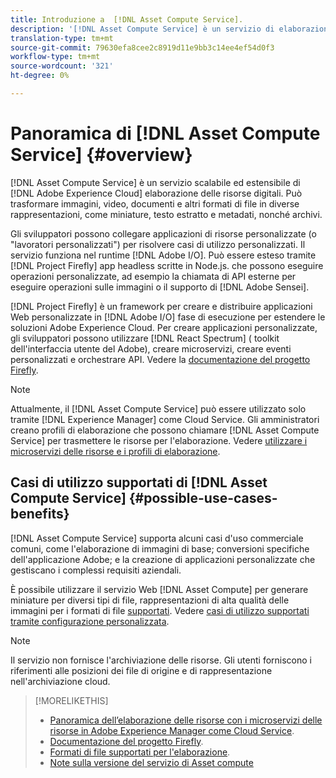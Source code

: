 ```yaml
---
title: Introduzione a  [!DNL Asset Compute Service].
description: '[!DNL Asset Compute Service] è un servizio di elaborazione delle risorse nativo del cloud che riduce la complessità e migliora la scalabilità.'
translation-type: tm+mt
source-git-commit: 79630efa8cee2c8919d11e9bb3c14ee4ef54d0f3
workflow-type: tm+mt
source-wordcount: '321'
ht-degree: 0%

---
```



# Panoramica di [!DNL Asset Compute Service] {#overview}

[!DNL Asset Compute Service] è un servizio scalabile ed estensibile di  [!DNL Adobe Experience Cloud] elaborazione delle risorse digitali. Può trasformare immagini, video, documenti e altri formati di file in diverse rappresentazioni, come miniature, testo estratto e metadati, nonché archivi.

Gli sviluppatori possono collegare applicazioni di risorse personalizzate (o &quot;lavoratori personalizzati&quot;) per risolvere casi di utilizzo personalizzati. Il servizio funziona nel runtime [!DNL Adobe I/O]. Può essere esteso tramite [!DNL Project Firefly] app headless scritte in Node.js. che possono eseguire operazioni personalizzate, ad esempio la chiamata di API esterne per eseguire operazioni sulle immagini o il supporto di [!DNL Adobe Sensei].

[!DNL Project Firefly] è un framework per creare e distribuire applicazioni Web personalizzate in  [!DNL Adobe I/O] fase di esecuzione per estendere le soluzioni Adobe Experience Cloud. Per creare applicazioni personalizzate, gli sviluppatori possono utilizzare [!DNL React Spectrum] ( toolkit dell&#39;interfaccia utente del Adobe), creare microservizi, creare eventi personalizzati e orchestrare API. Vedere la [documentazione del progetto Firefly](https://www.adobe.io/apis/experienceplatform/project-firefly/docs.html).

>[!NOTE]
>
>Attualmente, il [!DNL Asset Compute Service] può essere utilizzato solo tramite [!DNL Experience Manager] come Cloud Service. Gli amministratori creano profili di elaborazione che possono chiamare [!DNL Asset Compute Service] per trasmettere le risorse per l&#39;elaborazione. Vedere [utilizzare i microservizi delle risorse e i profili di elaborazione](https://experienceleague.adobe.com/docs/experience-manager-cloud-service/assets/manage/asset-microservices-configure-and-use.html).

## Casi di utilizzo supportati di [!DNL Asset Compute Service] {#possible-use-cases-benefits}

[!DNL Asset Compute Service] supporta alcuni casi d&#39;uso commerciale comuni, come l&#39;elaborazione di immagini di base;  conversioni specifiche dell&#39;applicazione Adobe; e la creazione di applicazioni personalizzate che gestiscano i complessi requisiti aziendali.

È possibile utilizzare il servizio Web [!DNL Asset Compute] per generare miniature per diversi tipi di file, rappresentazioni di alta qualità delle immagini per i formati di file [supportati](https://experienceleague.adobe.com/docs/experience-manager-cloud-service/assets/file-format-support.html). Vedere [casi di utilizzo supportati tramite configurazione personalizzata](https://experienceleague.adobe.com/docs/experience-manager-cloud-service/assets/manage/asset-microservices-configure-and-use.html).

>[!NOTE]
>
>Il servizio non fornisce l&#39;archiviazione delle risorse. Gli utenti forniscono i riferimenti alle posizioni dei file di origine e di rappresentazione nell&#39;archiviazione cloud.

<!-- TBD: Should this be mentioned in the docs?

|Asset Compute Service does not do this|Expectations from implementing client|
|---|---|
| Binary uploads or API-based asset ingestion. | Use other methods to ingest assets. |
| Store binaries or any persisted data across processing requests.| Each request is independent so treat it as a standalone request by sharing binary and processing instructions. |
| Store any configurations such as processing rules or settings for a user or an organization's account. | Add processing request to each request/instruction. |
| Direct event handling of asset creation events from storage systems and processing completed notifications, and errors. | Use Adobe I/O Events and other methods. |

-->

>[!MORELIKETHIS]
>
>* [Panoramica dell’elaborazione delle risorse con i microservizi delle risorse in Adobe Experience Manager come Cloud Service](https://experienceleague.adobe.com/docs/experience-manager-cloud-service/assets/asset-microservices-overview.html).
>* [Documentazione del progetto Firefly](https://www.adobe.io/apis/experienceplatform/project-firefly/docs.html).
>* [Formati di file supportati per l&#39;elaborazione](https://experienceleague.adobe.com/docs/experience-manager-cloud-service/assets/file-format-support.html).
>* [Note sulla versione del servizio di Asset compute ](release-notes.md)


<!-- **TBD:**
* Clarify the service can only be used within AEM as Cloud Service. The docs provided as context for custom application developers. Not to be used as a standalone service.
  ** and API as that plays a role in custom applications (accepting standard params, invoking Nui itself in the future, etc. (this is an outlook))

* link to aem as cloud service docs on asset ingestion and customization with processing profiles.
-->
